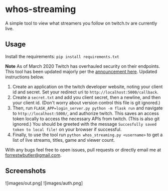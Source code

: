 # whos-streaming
A simple tool to view what streamers you follow on twitch.tv are currently live.

## Usage

Install the requirements:
`pip install requirements.txt`

**Note**
As of March 2020 Twitch has overhauled security on their endpoints. This tool has been updated majorly per the [announcement here](https://discuss.dev.twitch.tv/t/requiring-oauth-for-helix-twitch-api-endpoints/23916). Updated instructions below.

1. Create an application on the twitch developer website, noting your client id and secret. Set your redirect uri to `http://localhost:5000/callback`.
2. Create a `secret.txt` and add you client secret, then a newline, and then your client id. (Don't worry about version control this file is git ignored.)
3. Then, run `FLASK_APP=login_server.py python -m flask run` and navigate to `http://localhost:5000/`, and authorize twitch. This saves an access token locally to access the necessary APIs from twitch. (This is also git ignored.) You should be greeted with the message `Succesfully saved token to local file!` on your browser if successful.
4. Finally, to use the tool run `python whos_streaming.py <username>` to get a list of live streams, titles, game and viewer count.

With any bugs feel free to open issues, pull requests or directly email me at forrestwbutler@gmail.com.

## Screenshots

![images/out.png]
![images/auth.png]